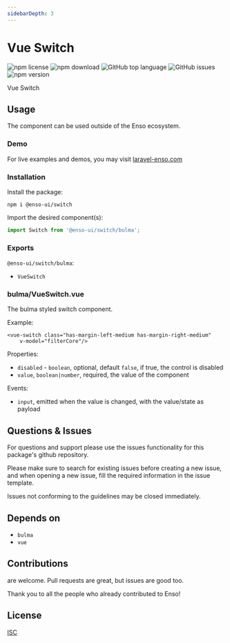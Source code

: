 ```yaml
---
sidebarDepth: 3
---
```


# Vue Switch

![npm license](https://img.shields.io/npm/l/@enso-ui/progress-bar.svg) 
![npm download](https://img.shields.io/npm/dm/@enso-ui/progress-bar.svg) 
![GitHub top language](https://img.shields.io/github/languages/top/enso-ui/progress-bar.svg) 
![GitHub issues](https://img.shields.io/github/issues/enso-ui/progress-bar.svg) 
![npm version](https://img.shields.io/npm/v/@enso-ui/progress-bar.svg) 

Vue Switch

## Usage
The component can be used outside of the Enso ecosystem.

### Demo

For live examples and demos, you may visit [laravel-enso.com](https://www.laravel-enso.com)

### Installation

Install the package:
```
npm i @enso-ui/switch
```
Import the desired component(s):
```js
import Switch from '@enso-ui/switch/bulma';
```

### Exports

`@enso-ui/switch/bulma`:
- `VueSwitch`

### bulma/VueSwitch.vue
The bulma styled switch component. 

Example:
```vue
<vue-switch class="has-margin-left-medium has-margin-right-medium"
    v-model="filterCore"/>
```

Properties:
- `disabled` - `boolean`, optional, default `false`, if true, the control is disabled
- `value`, `boolean|number`, required, the value of the component

Events:
- `input`, emitted when the value is changed, with the value/state as payload

## Questions & Issues

For questions and support please use the issues functionality
for this package's github repository.

Please make sure to search for existing issues before creating a new issue,
and when opening a new issue, fill the required information in the issue template.

Issues not conforming to the guidelines may be closed immediately.

## Depends on

- `bulma`
- `vue`

## Contributions

are welcome. Pull requests are great, but issues are good too.

Thank you to all the people who already contributed to Enso!

## License

[ISC](https://opensource.org/licenses/ISC)
